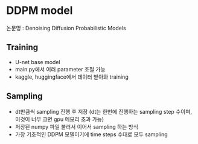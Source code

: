 # DDPM model

논문명 : Denoising Diffusion Probabilistic Models

## Training
- U-net base model
- main.py에서 여러 parameter 조절 가능
- kaggle, huggingface에서 데이터 받아와 training

## Sampling
- dt만큼씩 sampling 진행 후 저장 (dt는 한번에 진행하는 sampling step 수이며, 이것이 너무 크면 gpu 메모리 초과 가능)
- 저장된 numpy 파일 불러서 이어서 sampling 하는 방식
- 가장 기초적인 DDPM 모델이기에 time steps 수대로 모두 sampling
  
